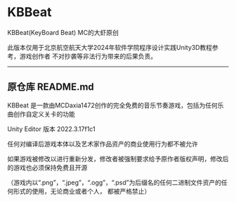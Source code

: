 # KBBeat
KBBeat(KeyBoard Beat) MC的大虾原创

此版本仅用于北京航空航天大学2024年软件学院程序设计实践Unity3D教程参考，游戏创作者
不对抄袭等非法行为带来的后果负责。

----
## 原仓库 README.md
KBBeat 是一款由MCDaxia1472创作的完全免费的音乐节奏游戏，包括为任何乐曲创作自定义关卡的功能

Unity Editor 版本 2022.3.17f1c1

任何对编译后游戏本体以及艺术家作品资产的商业使用行为都不被允许

如果游戏被修改以进行重新分发，修改者被强制要求给予原作者版权声明，修改后的游戏也必须保持免费且开源

（游戏内以“.png”，“.jpeg”，“.ogg”，“.psd”为后缀名的任何二进制文件资产的任何形式的使用，无论商业或者个人，
都被严格禁止）
